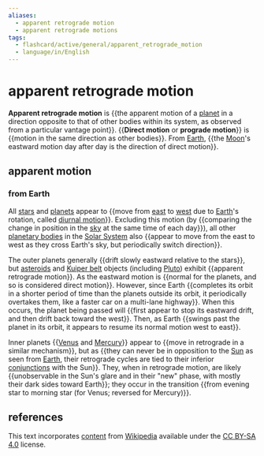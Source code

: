 ```yaml
---
aliases:
  - apparent retrograde motion
  - apparent retrograde motions
tags:
  - flashcard/active/general/apparent_retrograde_motion
  - language/in/English
---
```


# apparent retrograde motion

__Apparent retrograde motion__ is {{the apparent motion of a [planet](planet.md) in a direction opposite to that of other bodies within its system, as observed from a particular vantage point}}. {{__Direct motion__ or __prograde motion__}} is {{motion in the same direction as other bodies}}. From [Earth](Earth.md), {{the [Moon](Moon.md)'s eastward motion day after day is the direction of direct motion}}.

## apparent motion

### from Earth

All [stars](star.md) and [planets](planet.md) appear to {{move from [east](east.md) to [west](west.md) due to [Earth](Earth.md)'s rotation, called [diurnal motion](diurnal%20motion.md)}}. Excluding this motion (by {{comparing the change in position in the [sky](sky.md) at the same time of each day}}), all other [planetary bodies](planetary-mass%20object.md) in the [Solar System](Solar%20System.md) also {{appear to move from the east to west as they cross Earth's sky, but periodically switch direction}}.

The outer planets generally {{drift slowly eastward relative to the stars}}, but [asteroids](asteriod.md) and [Kuiper belt](Kuiper%20belt.md) objects (including [Pluto](Pluto.md)) exhibit {{apparent retrograde motion}}. As the eastward motion is {{normal for the planets, and so is considered direct motion}}. However, since Earth {{completes its orbit in a shorter period of time than the planets outside its orbit, it periodically overtakes them, like a faster car on a multi-lane highway}}. When this occurs, the planet being passed will {{first appear to stop its eastward drift, and then drift back toward the west}}. Then, as Earth {{swings past the planet in its orbit, it appears to resume its normal motion west to east}}.

Inner planets {{[Venus](Venus.md) and [Mercury](Mercury%20(planet).md)}} appear to {{move in retrograde in a similar mechanism}}, but as {{they can never be in opposition to the [Sun](Sun.md) as seen from [Earth](Earth.md), their retrograde cycles are tied to their inferior [conjunctions](conjunction%20(astronomy).md) with the Sun}}. They, when in retrograde motion, are likely {{unobservable in the Sun's glare and in their "new" phase, with mostly their dark sides toward Earth}}; they occur in the transition {{from evening star to morning star (for Venus; reversed for Mercury)}}.

## references

This text incorporates [content](https://en.wikipedia.org/wiki/apparent_retrograde_motion) from [Wikipedia](Wikipedia.md) available under the [CC BY-SA 4.0](https://creativecommons.org/licenses/by-sa/4.0/) license.
